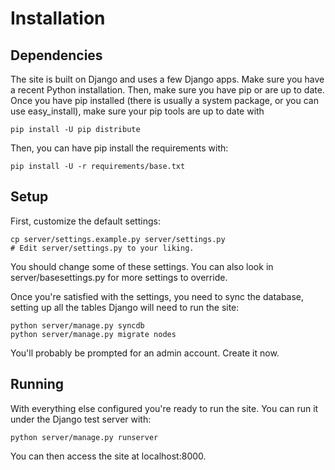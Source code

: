 Installation
============

Dependencies
------------

The site is built on Django and uses a few Django apps. Make sure you
have a recent Python installation. Then, make sure you have pip or are
up to date.  Once you have pip installed (there is usually a system
package, or you can use easy_install), make sure your pip tools are up
to date with

    pip install -U pip distribute

Then, you can have pip install the requirements with:

    pip install -U -r requirements/base.txt

Setup
-----

First, customize the default settings:

    cp server/settings.example.py server/settings.py
    # Edit server/settings.py to your liking.

You should change some of these settings. You can also look in
server/basesettings.py for more settings to override.

Once you're satisfied with the settings, you need to sync the
database, setting up all the tables Django will need to run the site:

    python server/manage.py syncdb
    python server/manage.py migrate nodes

You'll probably be prompted for an admin account. Create it now.

Running
-------

With everything else configured you're ready to run the site. You can
run it under the Django test server with:

    python server/manage.py runserver

You can then access the site at localhost:8000.
